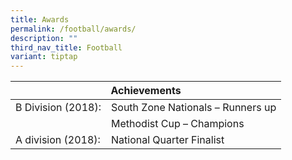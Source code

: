 ```yaml
---
title: Awards
permalink: /football/awards/
description: ""
third_nav_title: Football
variant: tiptap
---
```

<table>
<thead>
  <tr>
    <th colspan="2">Achievements</th>
  </tr>
</thead>
<tbody>
  <tr>
    <td>B Division (2018):</td>
    <td>South Zone Nationals – Runners up</td>
  </tr>
  <tr>
    <td></td>
    <td>Methodist Cup – Champions</td>
  </tr>
  <tr>
    <td>A division (2018):</td>
    <td>National Quarter Finalist</td>
  </tr>
</tbody>
</table>
